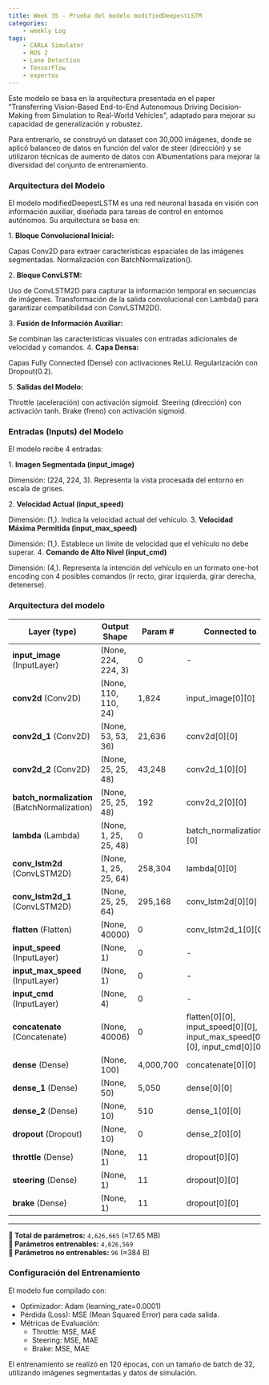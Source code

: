 ```yaml
---
title: Week 35 - Prueba del modelo modifiedDeepestLSTM
categories:
    - weekly Log
tags:
    - CARLA Simulator
    - ROS 2
    - Lane Detection
    - TensorFlow
    - expertos
---
```


Este modelo se basa en la arquitectura presentada en el paper "Transferring Vision-Based End-to-End Autonomous Driving Decision-Making from Simulation to Real-World Vehicles", adaptado para mejorar su capacidad de generalización y robustez.

Para entrenarlo, se construyó un dataset con 30,000 imágenes, donde se aplicó balanceo de datos en función del valor de steer (dirección) y se utilizaron técnicas de aumento de datos con Albumentations para mejorar la diversidad del conjunto de entrenamiento.

### Arquitectura del Modelo
El modelo modifiedDeepestLSTM es una red neuronal basada en visión con información auxiliar, diseñada para tareas de control en entornos autónomos. Su arquitectura se basa en:

1️. **Bloque Convolucional Inicial:**

Capas Conv2D para extraer características espaciales de las imágenes segmentadas.
Normalización con BatchNormalization().

2️. **Bloque ConvLSTM:**

Uso de ConvLSTM2D para capturar la información temporal en secuencias de imágenes.
Transformación de la salida convolucional con Lambda() para garantizar compatibilidad con ConvLSTM2D().

3️. **Fusión de Información Auxiliar:**

Se combinan las características visuales con entradas adicionales de velocidad y comandos.
4️.  **Capa Densa:**

Capas Fully Connected (Dense) con activaciones ReLU.
Regularización con Dropout(0.2).

5️. **Salidas del Modelo:**

Throttle (aceleración) con activación sigmoid.
Steering (dirección) con activación tanh.
Brake (freno) con activación sigmoid.


### Entradas (Inputs) del Modelo
El modelo recibe 4 entradas:

1️. **Imagen Segmentada (input_image)**

Dimensión: (224, 224, 3).
Representa la vista procesada del entorno en escala de grises.

2️. **Velocidad Actual (input_speed)**

Dimensión: (1,).
Indica la velocidad actual del vehículo.
3️. **Velocidad Máxima Permitida (input_max_speed)**

Dimensión: (1,).
Establece un límite de velocidad que el vehículo no debe superar.
4️. **Comando de Alto Nivel (input_cmd)**

Dimensión: (4,).
Representa la intención del vehículo en un formato one-hot encoding con 4 posibles comandos (ir recto, girar izquierda, girar derecha, detenerse).


### Arquitectura del modelo

| Layer (type)          | Output Shape         | Param #  | Connected to           |
|----------------------|---------------------|----------|------------------------|
| **input_image** (InputLayer) | (None, 224, 224, 3)  | 0        | -                      |
| **conv2d** (Conv2D)         | (None, 110, 110, 24) | 1,824    | input_image[0][0]      |
| **conv2d_1** (Conv2D)       | (None, 53, 53, 36)   | 21,636   | conv2d[0][0]           |
| **conv2d_2** (Conv2D)       | (None, 25, 25, 48)   | 43,248   | conv2d_1[0][0]         |
| **batch_normalization** (BatchNormalization) | (None, 25, 25, 48) | 192  | conv2d_2[0][0] |
| **lambda** (Lambda)         | (None, 1, 25, 25, 48) | 0       | batch_normalization[0][0] |
| **conv_lstm2d** (ConvLSTM2D) | (None, 1, 25, 25, 64) | 258,304 | lambda[0][0] |
| **conv_lstm2d_1** (ConvLSTM2D) | (None, 25, 25, 64) | 295,168 | conv_lstm2d[0][0] |
| **flatten** (Flatten)       | (None, 40000)       | 0        | conv_lstm2d_1[0][0] |
| **input_speed** (InputLayer) | (None, 1)          | 0        | -                      |
| **input_max_speed** (InputLayer) | (None, 1)      | 0        | -                      |
| **input_cmd** (InputLayer)  | (None, 4)          | 0        | -                      |
| **concatenate** (Concatenate) | (None, 40006)    | 0        | flatten[0][0], input_speed[0][0], input_max_speed[0][0], input_cmd[0][0] |
| **dense** (Dense)           | (None, 100)        | 4,000,700 | concatenate[0][0] |
| **dense_1** (Dense)         | (None, 50)         | 5,050    | dense[0][0] |
| **dense_2** (Dense)         | (None, 10)         | 510      | dense_1[0][0] |
| **dropout** (Dropout)       | (None, 10)         | 0        | dense_2[0][0] |
| **throttle** (Dense)        | (None, 1)          | 11       | dropout[0][0] |
| **steering** (Dense)        | (None, 1)          | 11       | dropout[0][0] |
| **brake** (Dense)           | (None, 1)          | 11       | dropout[0][0] |

---
**🔹 Total de parámetros:** `4,626,665` (≈17.65 MB)  
**🔹 Parámetros entrenables:** `4,626,569`  
**🔹 Parámetros no entrenables:** `96` (≈384 B)  


### Configuración del Entrenamiento
El modelo fue compilado con:

* Optimizador:  Adam (learning_rate=0.0001)
* Pérdida (Loss): MSE (Mean Squared Error) para cada salida.
* Métricas de Evaluación:
    * Throttle: MSE, MAE
    * Steering: MSE, MAE
    * Brake: MSE, MAE
  
El entrenamiento se realizó en 120 épocas, con un tamaño de batch de 32, utilizando imágenes segmentadas y datos de simulación.



